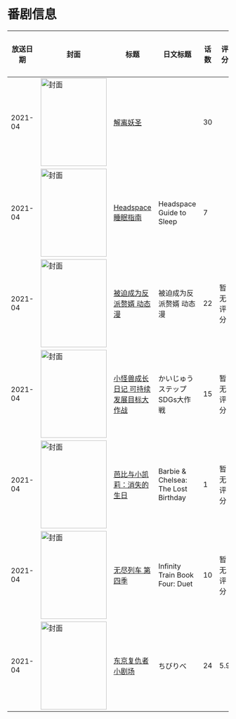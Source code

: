 # 番剧信息

|放送日期|封面|标题|日文标题|话数|评分|评分人数|
|---|---|---|---|---|---|---|
|2021-04|<img src="//lain.bgm.tv/pic/cover/c/a7/93/394421_fELSk.jpg" alt="封面" style="width:150px;height:200px;object-fit:cover;">|[解离妖圣](https://bangumi.tv/subject/394421)||30|||
|2021-04|<img src="//lain.bgm.tv/pic/cover/c/01/d8/439544_qTk5R.jpg" alt="封面" style="width:150px;height:200px;object-fit:cover;">|[Headspace睡眠指南](https://bangumi.tv/subject/439544)|Headspace Guide to Sleep|7|||
|2021-04|<img src="//lain.bgm.tv/pic/cover/c/62/2c/429042_ly2P5.jpg" alt="封面" style="width:150px;height:200px;object-fit:cover;">|[被迫成为反派赘婿 动态漫](https://bangumi.tv/subject/429042)|被迫成为反派赘婿 动态漫|22|暂无评分|少于10人评分|
|2021-04|<img src="//lain.bgm.tv/pic/cover/c/83/14/365762_dDRsd.jpg" alt="封面" style="width:150px;height:200px;object-fit:cover;">|[小怪兽成长日记 可持续发展目标大作战](https://bangumi.tv/subject/365762)|かいじゅうステップ SDGs大作戦|15|暂无评分|少于10人评分|
|2021-04|<img src="//lain.bgm.tv/pic/cover/c/4e/dc/398490_fczF3.jpg" alt="封面" style="width:150px;height:200px;object-fit:cover;">|[芭比与小凯莉：消失的生日](https://bangumi.tv/subject/398490)|Barbie & Chelsea: The Lost Birthday|1|暂无评分|少于10人评分|
|2021-04|<img src="//lain.bgm.tv/pic/cover/c/ec/e5/439375_p0ZjI.jpg" alt="封面" style="width:150px;height:200px;object-fit:cover;">|[无尽列车 第四季](https://bangumi.tv/subject/439375)|Infinity Train Book Four: Duet|10|暂无评分|少于10人评分|
|2021-04|<img src="//lain.bgm.tv/pic/cover/c/c4/55/349954_DI4z6.jpg" alt="封面" style="width:150px;height:200px;object-fit:cover;">|[东京复仇者 小剧场](https://bangumi.tv/subject/349954)|ちびりべ|24|5.9|22人评分|
